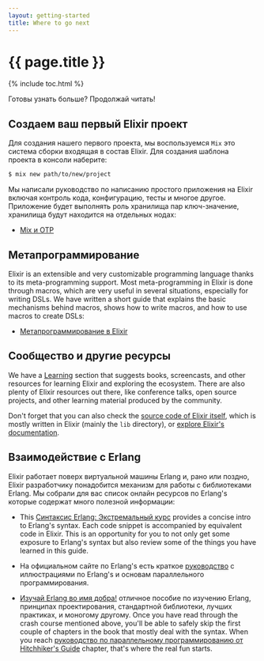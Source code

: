 ```yaml
---
layout: getting-started
title: Where to go next
---
```


# {{ page.title }}

{% include toc.html %}

Готовы узнать больше? Продолжай читать!

## Создаем ваш первый Elixir проект

Для создания нашего первого проекта, мы воспользуемся `Mix` это система сборки входящая в состав Elixir. Для создания шаблона проекта в консоли наберите:

```bash
$ mix new path/to/new/project
```

Мы написали руководство по написанию простого приложения на Elixir включая контроль кода, конфигурацию, тесты и многое другое. Приложение будет выполнять роль хранилища пар ключ-значение, хранилища будут находится на отдельных нодах:

* [Mix и OTP](/getting-started/mix-otp/introduction-to-mix.html)

## Метапрограммирование

Elixir is an extensible and very customizable programming language thanks to its meta-programming support. Most meta-programming in Elixir is done through macros, which are very useful in several situations, especially for writing DSLs. We have written a short guide that explains the basic mechanisms behind macros, shows how to write macros, and how to use macros to create DSLs:

* [Метапрограммирование в Elixir](/getting-started/meta/quote-and-unquote.html)

## Сообщество и другие ресурсы

We have a [Learning](/learning.html) section that suggests books, screencasts, and other resources for learning Elixir and exploring the ecosystem. There are also plenty of Elixir resources out there, like conference talks, open source projects, and other learning material produced by the community.

Don't forget that you can also check the [source code of Elixir itself](https://github.com/elixir-lang/elixir), which is mostly written in Elixir (mainly the `lib` directory), or [explore Elixir's documentation](/docs.html).

## Взаимодействие с Erlang

Elixir работает поверх виртуальной машины Erlang и, рано или поздно, Elixir разработчику понадобится механизм для работы с библиотеками Erlang. Мы собрали для вас список онлайн ресурсов по Erlang's которые содержат много полезной информации:

* This [Синтаксис Erlang: Экстремальный курс](/crash-course.html) provides a concise intro to Erlang's syntax. Each code snippet is accompanied by equivalent code in Elixir. This is an opportunity for you to not only get some exposure to Erlang's syntax but also review some of the things you have learned in this guide.

* На официальном сайте по Erlang's есть краткое [руководство](http://www.erlang.org/course/concurrent_programming.html) с иллюстрациями по Erlang's и основам параллельного программирования.

* [Изучай Erlang во имя добра!](http://learnyousomeerlang.com/) отличное пособие по изучению Erlang, принципах проектирования, стандартной библиотеки, лучших практиках, и моногому другому. Once you have read through the crash course mentioned above, you'll be able to safely skip the first couple of chapters in the book that mostly deal with the syntax. When you reach [руководство по параллельному программированию от Hitchhiker's Guide](http://learnyousomeerlang.com/the-hitchhikers-guide-to-concurrency) chapter, that's where the real fun starts.
